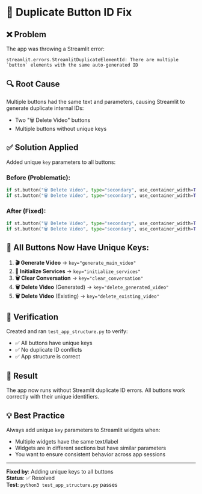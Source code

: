 # 🔧 Duplicate Button ID Fix

## ❌ **Problem**
The app was throwing a Streamlit error:
```
streamlit.errors.StreamlitDuplicateElementId: There are multiple `button` elements with the same auto-generated ID
```

## 🔍 **Root Cause**
Multiple buttons had the same text and parameters, causing Streamlit to generate duplicate internal IDs:
- Two "🗑️ Delete Video" buttons
- Multiple buttons without unique keys

## ✅ **Solution Applied**
Added unique `key` parameters to all buttons:

### **Before (Problematic):**
```python
if st.button("🗑️ Delete Video", type="secondary", use_container_width=True):
if st.button("🗑️ Delete Video", type="secondary", use_container_width=True):
```

### **After (Fixed):**
```python
if st.button("🗑️ Delete Video", type="secondary", use_container_width=True, key="delete_generated_video"):
if st.button("🗑️ Delete Video", type="secondary", use_container_width=True, key="delete_existing_video"):
```

## 📝 **All Buttons Now Have Unique Keys:**

1. **🎬 Generate Video** → `key="generate_main_video"`
2. **🔄 Initialize Services** → `key="initialize_services"`
3. **🗑️ Clear Conversation** → `key="clear_conversation"`
4. **🗑️ Delete Video** (Generated) → `key="delete_generated_video"`
5. **🗑️ Delete Video** (Existing) → `key="delete_existing_video"`

## 🧪 **Verification**
Created and ran `test_app_structure.py` to verify:
- ✅ All buttons have unique keys
- ✅ No duplicate ID conflicts
- ✅ App structure is correct

## 🚀 **Result**
The app now runs without Streamlit duplicate ID errors. All buttons work correctly with their unique identifiers.

## 💡 **Best Practice**
Always add unique `key` parameters to Streamlit widgets when:
- Multiple widgets have the same text/label
- Widgets are in different sections but have similar parameters
- You want to ensure consistent behavior across app sessions

---

**Fixed by**: Adding unique keys to all buttons  
**Status**: ✅ Resolved  
**Test**: `python3 test_app_structure.py` passes
